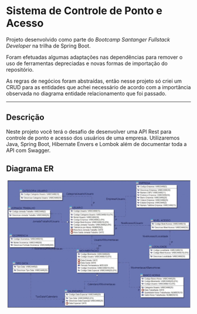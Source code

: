 # Sistema de Controle de Ponto e Acesso
Projeto desenvolvido como parte do *Bootcamp Santanger Fullstack Developer* na trilha de Spring Boot. 

Foram efetuadas algumas adaptações nas dependências para remover o uso de ferramentas depreciadas e novas formas de importação do repositório.

As regras de negócios foram abstraídas, então nesse projeto só criei um CRUD para as entidades que achei necessário de acordo com a importância observada no diagrama entidade relacionamento que foi passado.

------

## Descrição

Neste projeto você terá o desafio de desenvolver uma API Rest para controle de ponto e acesso dos usuários de uma empresa. Utilizaremos Java, Spring Boot, Hibernate Envers e Lombok além de documentar toda a API com Swagger.

## Diagrama ER

![DIAGRAMA_ER](https://github.com/Djeymisson/santander-fullstack-developer/blob/main/spring-boot/access-control-api/er_diagram.png)
